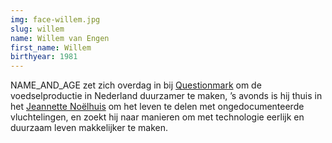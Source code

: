 ```yaml
---
img: face-willem.jpg
slug: willem
name: Willem van Engen
first_name: Willem
birthyear: 1981
---
```

NAME_AND_AGE zet zich overdag in bij [Questionmark](http://thequestionmark.org/) om de voedselproductie
in Nederland duurzamer te maken, ’s avonds is hij thuis in het [Jeannette Noëlhuis](http://noelhuis.nl/)
om het leven te delen met ongedocumenteerde vluchtelingen, en zoekt hij naar manieren om met technologie
eerlijk en duurzaam leven makkelijker te maken.